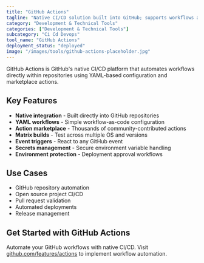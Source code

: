 ```yaml
---
title: "GitHub Actions"
tagline: "Native CI/CD solution built into GitHub; supports workflows as code"
category: "Development & Technical Tools"
categories: ["Development & Technical Tools"]
subcategory: "Ci Cd Devops"
tool_name: "GitHub Actions"
deployment_status: "deployed"
image: "/images/tools/github-actions-placeholder.jpg"
---
```

GitHub Actions is GitHub's native CI/CD platform that automates workflows directly within repositories using YAML-based configuration and marketplace actions.

## Key Features

- **Native integration** - Built directly into GitHub repositories
- **YAML workflows** - Simple workflow-as-code configuration
- **Action marketplace** - Thousands of community-contributed actions
- **Matrix builds** - Test across multiple OS and versions
- **Event triggers** - React to any GitHub event
- **Secrets management** - Secure environment variable handling
- **Environment protection** - Deployment approval workflows

## Use Cases

- GitHub repository automation
- Open source project CI/CD
- Pull request validation
- Automated deployments
- Release management

## Get Started with GitHub Actions

Automate your GitHub workflows with native CI/CD. Visit [github.com/features/actions](https://github.com/features/actions) to implement workflow automation.